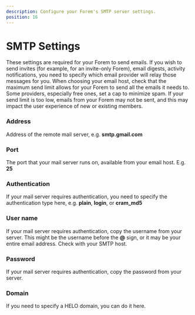 ```yaml
---
description: Configure your Forem's SMTP server settings.
position: 16
---
```


# SMTP Settings

These settings are required for your Forem to send emails. If you wish to send invites (for example, for an invite-only Forem), email digests, activity notifications, you need to specify which email provider will relay those messages for you. When choosing your email host, check that the maximum send limit allows for your Forem to send all the emails it needs to. Some providers, especially free ones, set a cap to minimize spam. If your send limit is too low, emails from your Forem may not be sent, and this may impact the user experience of new or existing members. 

### Address
Address of the remote mail server, e.g. **smtp.gmail.com**

### Port
The port that your mail server runs on, available from your email host. E.g. **25**

### Authentication
If your mail server requires authentication, you need to specify the authentication type here, e.g. **plain**, **login**, or **cram_md5**

### User name
If your mail server requires authentication, copy the username from your server. This might be the username before the **@** sign, or it may be your entire email address. Check with your SMTP host.

### Password
If your mail server requires authentication, copy the password from your server.

### Domain
If you need to specify a HELO domain, you can do it here.


